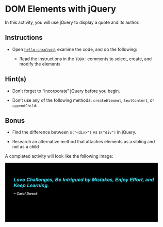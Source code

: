 # DOM Elements with jQuery

In this activity, you will use jQuery to display a quote and its author.

## Instructions

* Open [`hello-unsolved`](Unsolved/hello-unsolved.html), examine the code, and do the following:
  
  *  Read the instructions in the `TODO:` comments to select, create, and modify the elements

## Hint(s) 

* Don’t forget to “incorporate” jQuery before you begin.

* Don’t use any of the following methods: `createElement`, `textContent`, or `appendChild`.

## Bonus

* Find the difference between `$("<div>")` vs `$("div")` in jQuery. 

* Research an alternative method that attaches elements as a sibling and not as a child

A completed activity will look like the following image:

![A quote followed by the author.](./quote.jpg)
